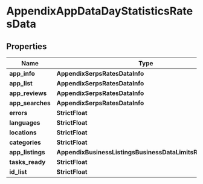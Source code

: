 # AppendixAppDataDayStatisticsRatesData


## Properties

| Name | Type | Description | Notes |
|------------ | ------------- | ------------- | -------------|
**app_info** | **AppendixSerpsRatesDataInfo** |  |[optional]|
**app_list** | **AppendixSerpsRatesDataInfo** |  |[optional]|
**app_reviews** | **AppendixSerpsRatesDataInfo** |  |[optional]|
**app_searches** | **AppendixSerpsRatesDataInfo** |  |[optional]|
**errors** | **StrictFloat** |  |[optional]|
**languages** | **StrictFloat** |  |[optional]|
**locations** | **StrictFloat** |  |[optional]|
**categories** | **StrictFloat** |  |[optional]|
**app_listings** | **AppendixBusinessListingsBusinessDataLimitsRatesDataInfo** |  |[optional]|
**tasks_ready** | **StrictFloat** |  |[optional]|
**id_list** | **StrictFloat** |  |[optional]|